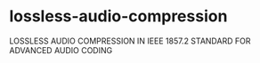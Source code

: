 # lossless-audio-compression
LOSSLESS AUDIO COMPRESSION IN IEEE 1857.2 STANDARD FOR ADVANCED AUDIO CODING
